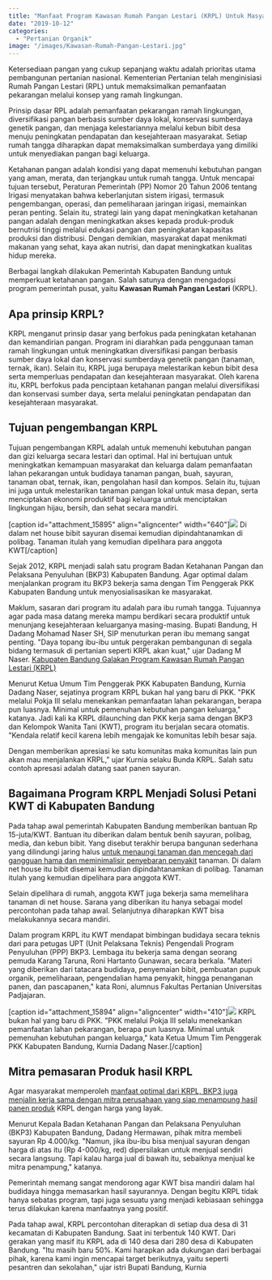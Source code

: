 ```yaml
---
title: "Manfaat Program Kawasan Rumah Pangan Lestari (KRPL) Untuk Masyarakat"
date: "2019-10-12"
categories: 
  - "Pertanian Organik"
image: "/images/Kawasan-Rumah-Pangan-Lestari.jpg"
---
```


Ketersediaan pangan yang cukup sepanjang waktu adalah prioritas utama pembangunan pertanian nasional. Kementerian Pertanian telah menginisiasi Rumah Pangan Lestari (RPL) untuk memaksimalkan pemanfaatan pekarangan melalui konsep yang ramah lingkungan.

Prinsip dasar RPL adalah pemanfaatan pekarangan ramah lingkungan, diversifikasi pangan berbasis sumber daya lokal, konservasi sumberdaya genetik pangan, dan menjaga kelestariannya melalui kebun bibit desa menuju peningkatan pendapatan dan kesejahteraan masyarakat. Setiap rumah tangga diharapkan dapat memaksimalkan sumberdaya yang dimiliki untuk menyediakan pangan bagi keluarga.

Ketahanan pangan adalah kondisi yang dapat memenuhi kebutuhan pangan yang aman, merata, dan terjangkau untuk rumah tangga. Untuk mencapai tujuan tersebut, Peraturan Pemerintah (PP) Nomor 20 Tahun 2006 tentang Irigasi menyatakan bahwa keberlanjutan sistem irigasi, termasuk pengembangan, operasi, dan pemeliharaan jaringan irigasi, memainkan peran penting. Selain itu, strategi lain yang dapat meningkatkan ketahanan pangan adalah dengan meningkatkan akses kepada produk-produk bernutrisi tinggi melalui edukasi pangan dan peningkatan kapasitas produksi dan distribusi. Dengan demikian, masyarakat dapat menikmati makanan yang sehat, kaya akan nutrisi, dan dapat meningkatkan kualitas hidup mereka.

Berbagai langkah dilakukan Pemerintah Kabupaten Bandung untuk memperkuat ketahanan pangan. Salah satunya dengan mengadopsi program pemerintah pusat, yaitu **Kawasan Rumah Pangan Lestari** (KRPL).

## Apa prinsip KRPL?

KRPL menganut prinsip dasar yang berfokus pada peningkatan ketahanan dan kemandirian pangan. Program ini diarahkan pada penggunaan taman ramah lingkungan untuk meningkatkan diversifikasi pangan berbasis sumber daya lokal dan konservasi sumberdaya genetik pangan (tanaman, ternak, ikan). Selain itu, KRPL juga berupaya melestarikan kebun bibit desa serta memperluas pendapatan dan kesejahteraan masyarakat. Oleh karena itu, KRPL berfokus pada penciptaan ketahanan pangan melalui diversifikasi dan konservasi sumber daya, serta melalui peningkatan pendapatan dan kesejahteraan masyarakat.

## Tujuan pengembangan KRPL

Tujuan pengembangan KRPL adalah untuk memenuhi kebutuhan pangan dan gizi keluarga secara lestari dan optimal. Hal ini bertujuan untuk meningkatkan kemampuan masyarakat dan keluarga dalam pemanfaatan lahan pekarangan untuk budidaya tanaman pangan, buah, sayuran, tanaman obat, ternak, ikan, pengolahan hasil dan kompos. Selain itu, tujuan ini juga untuk melestarikan tanaman pangan lokal untuk masa depan, serta menciptakan ekonomi produktif bagi keluarga untuk menciptakan lingkungan hijau, bersih, dan sehat secara mandiri.

\[caption id="attachment\_15895" align="aligncenter" width="640"\][![](/images/mitra_640x417.jpg)](http://localhost/mitra/wp-content/uploads/2019/10/mitra_640x417.jpg) Di dalam net house bibit sayuran disemai kemudian dipindahtanamkan di polibag. Tanaman itulah yang kemudian dipelihara para anggota KWT\[/caption\]

Sejak 2012, KRPL menjadi salah satu program Badan Ketahanan Pangan dan Pelaksana Penyuluhan (BKP3) Kabupaten Bandung. Agar optimal dalam menjalankan program itu BKP3 bekerja sama dengan Tim Penggerak PKK Kabupaten Bandung untuk menyosialisasikan ke masyarakat.

Maklum, sasaran dari program itu adalah para ibu rumah tangga. Tujuannya agar pada masa datang mereka mampu berdikari secara produktif untuk menunjang kesejahteraan keluarganya masing-masing. Bupati Bandung, H Dadang Mohamad Naser SH, SIP menuturkan peran ibu memang sangat penting. "Daya topang ibu-ibu untuk pergerakan pembangunan di segala bidang termasuk di pertanian seperti KRPL akan kuat," ujar Dadang M Naser. [Kabupaten Bandung Galakan Program Kawasan Rumah Pangan Lestari (KRPL)](http://localhost/mitra/kabupaten-bandung-galakan-program.html)

Menurut Ketua Umum Tim Penggerak PKK Kabupaten Bandung, Kurnia Dadang Naser, sejatinya program KRPL bukan hal yang baru di PKK. "PKK melalui Pokja III selalu menekankan pemanfaatan lahan pekarangan, berapa pun luasnya. Minimal untuk pemenuhan kebutuhan pangan keluarga," katanya. Jadi kali ka KRPL dilaunching dan PKK kerja sama dengan BKP3 dan Kelompok Wanita Tani (KWT), program itu berjalan secara otomatis. "Kendala relatif kecil karena lebih mengajak ke komunitas lebih besar saja.

Dengan memberikan apresiasi ke satu komunitas maka komunitas lain pun akan mau menjalankan KRPL," ujar Kurnia selaku Bunda KRPL. Salah satu contoh apresasi adalah datang saat panen sayuran.

## Bagaimana Program KRPL Menjadi Solusi Petani KWT di Kabupaten Bandung

Pada tahap awal pemerintah Kabupaten Bandung memberikan bantuan Rp 15-juta/KWT. Bantuan itu diberikan dalam bentuk benih sayuran, polibag, media, dan kebun bibit. Yang disebut terakhir berupa bangunan sederhana yang dilindungi jaring halus [untuk menaungi tanaman dan mencegah dari gangguan hama dan meminimalisir penyebaran penyakit](http://localhost/mitra/biji-ketumbar-multikhasiat-untuk.html) tanaman. Di dalam net house itu bibit disemai kemudian dipindahtanamkan di polibag. Tanaman itulah yang kemudian dipelihara para anggota KWT.

Selain dipelihara di rumah, anggota KWT juga bekerja sama memelihara tanaman di net house. Sarana yang diberikan itu hanya sebagai model percontohan pada tahap awal. Selanjutnya diharapkan KWT bisa melakukannya secara mandiri.

Dalam program KRPL itu KWT mendapat bimbingan budidaya secara teknis dari para petugas UPT (Unit Pelaksana Teknis) Pengendali Program Penyuluhan (PPP) BKP3. Lembaga itu bekerja sama dengan seorang pemuda Karang Taruna, Roni Hartanto Gunawan, secara berkala. "Materi yang diberikan dari tatacara budidaya, penyemaian bibit, pembuatan pupuk organik, pemeliharaan, pengendalian hama penyakit, hingga penanganan panen, dan pascapanen," kata Roni, alumnus Fakultas Pertanian Universitas Padjajaran.

\[caption id="attachment\_15894" align="aligncenter" width="410"\][![](/images/mitra_410x480_2.jpg)](http://localhost/mitra/wp-content/uploads/2019/10/mitra_410x480_2.jpg) KRPL bukan hal yang baru di PKK. "PKK melalui Pokja III selalu menekankan pemanfaatan lahan pekarangan, berapa pun luasnya. Minimal untuk pemenuhan kebutuhan pangan keluarga," kata Ketua Umum Tim Penggerak PKK Kabupaten Bandung, Kurnia Dadang Naser.\[/caption\]

## Mitra pemasaran Produk hasil KRPL

Agar masyarakat memperoleh [manfaat optimal dari KRPL, BKP3 juga menjalin kerja sama dengan mitra perusahaan yang siap menampung hasil panen produk](http://localhost/mitra/produk-olahan-jagung-manis.html) KRPL dengan harga yang layak.

Menurut Kepala Badan Ketahanan Pangan dan Pelaksana Penyuluhan (BKP3) Kabupaten Bandung, Dadang Hermawan, pihak mitra membeli sayuran Rp 4.000/kg. "Namun, jika ibu-ibu bisa menjual sayuran dengan harga di atas itu (Rp 4-000/kg, red) dipersilakan untuk menjual sendiri secara langsung. Tapi kalau harga jual di bawah itu, sebaiknya menjual ke mitra penampung," katanya.

Pemerintah memang sangat mendorong agar KWT bisa mandiri dalam hal budidaya hingga memasarkan hasil sayurannya. Dengan begitu KRPL tidak hanya sebatas program, tapi juga sesuatu yang menjadi kebiasaan sehingga terus dilakukan karena manfaatnya yang positif.

Pada tahap awal, KRPL percontohan diterapkan di setiap dua desa di 31 kecamatan di Kabupaten Bandung. Saat ini terbentuk 140 KWT. Dari gerakan yang masif itu KRPL ada di 140 desa dari 280 desa di Kabupaten Bandung. "Itu masih baru 50%. Kami harapkan ada dukungan dari berbagai pihak, karena kami ingin mencapai target berikutnya, yaitu seperti pesantren dan sekolahan," ujar istri Bupati Bandung, Kurnia
